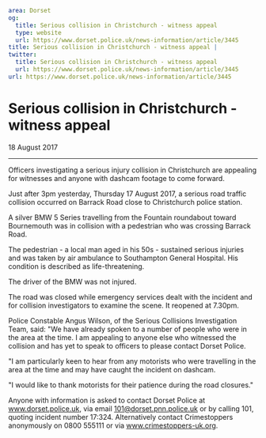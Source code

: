 ```yaml
area: Dorset
og:
  title: Serious collision in Christchurch - witness appeal
  type: website
  url: https://www.dorset.police.uk/news-information/article/3445
title: Serious collision in Christchurch - witness appeal |
twitter:
  title: Serious collision in Christchurch - witness appeal
  url: https://www.dorset.police.uk/news-information/article/3445
url: https://www.dorset.police.uk/news-information/article/3445
```

# Serious collision in Christchurch - witness appeal

18 August 2017

* * *

Officers investigating a serious injury collision in Christchurch are appealing for witnesses and anyone with dashcam footage to come forward.

Just after 3pm yesterday, Thursday 17 August 2017, a serious road traffic collision occurred on Barrack Road close to Christchurch police station.

A silver BMW 5 Series travelling from the Fountain roundabout toward Bournemouth was in collision with a pedestrian who was crossing Barrack Road.

The pedestrian - a local man aged in his 50s - sustained serious injuries and was taken by air ambulance to Southampton General Hospital. His condition is described as life-threatening.

The driver of the BMW was not injured.

The road was closed while emergency services dealt with the incident and for collision investigators to examine the scene. It reopened at 7.30pm.

Police Constable Angus Wilson, of the Serious Collisions Investigation Team, said: "We have already spoken to a number of people who were in the area at the time. I am appealing to anyone else who witnessed the collision and has yet to speak to officers to please contact Dorset Police.

"I am particularly keen to hear from any motorists who were travelling in the area at the time and may have caught the incident on dashcam.

"I would like to thank motorists for their patience during the road closures."

Anyone with information is asked to contact Dorset Police at www.dorset.police.uk, via email 101@dorset.pnn.police.uk or by calling 101, quoting incident number 17:324. Alternatively contact Crimestoppers anonymously on 0800 555111 or via www.crimestoppers-uk.org.

